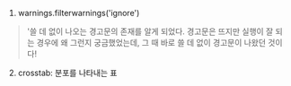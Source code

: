 1. warnings.filterwarnings('ignore')
> '쓸 데 없이 나오는 경고문의 존재를 알게 되었다. 경고문은 뜨지만 실행이 잘 되는 경우에 왜 그런지 궁금했었는데, 그 때 바로 쓸 데 없이 경고문이 나왔던 것이다!

2. crosstab: 분포를 나타내는 표

